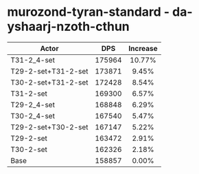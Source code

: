 # murozond-tyran-standard - da-yshaarj-nzoth-cthun
| Actor | DPS | Increase |
|---|:---:|:---:|
|T31-2_4-set|175964|10.77%|
|T29-2-set+T31-2-set|173871|9.45%|
|T30-2-set+T31-2-set|172428|8.54%|
|T31-2-set|169300|6.57%|
|T29-2_4-set|168848|6.29%|
|T30-2_4-set|167540|5.47%|
|T29-2-set+T30-2-set|167147|5.22%|
|T29-2-set|163472|2.91%|
|T30-2-set|162326|2.18%|
|Base|158857|0.00%|
